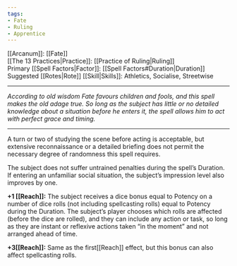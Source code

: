 ```yaml
---
tags:
- Fate
- Ruling
- Apprentice
---
```


[[Arcanum]]: [[Fate]]\
[[The 13 Practices|Practice]]: [[Practice of Ruling|Ruling]]\
Primary [[Spell Factors|Factor]]: [[Spell Factors#Duration|Duration]]\
Suggested [[Rotes|Rote]] [[Skill|Skills]]: Athletics, Socialise, Streetwise

---

_According to old wisdom Fate favours children and fools, and this spell makes the old adage true. So long as the subject has little or no detailed knowledge about a situation before he enters it, the spell allows him to act with perfect grace and timing._

---

A turn or two of studying the scene before acting is acceptable, but extensive reconnaissance or a detailed briefing does not permit the necessary degree of randomness this spell requires.

The subject does not suffer untrained penalties during the spell’s Duration. If entering an unfamiliar social situation, the subject’s impression level also improves by one.

**+1 [[Reach]]:** The subject receives a dice bonus equal to Potency on a number of dice rolls (not including spellcasting rolls) equal to Potency during the Duration. The subject’s player chooses which rolls are affected (before the dice are rolled), and they can include any action or task, so long as they are instant or reflexive actions taken “in the moment” and not arranged ahead of time.

**+3[[Reach]]:** Same as the first[[Reach]] effect, but this bonus can also affect spellcasting rolls.